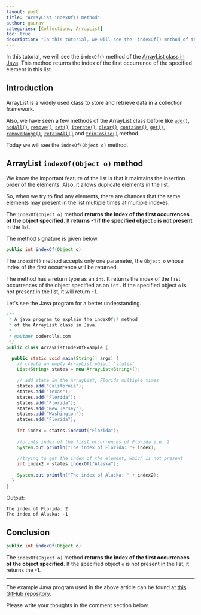 ```yaml
---  
layout: post  
title: "ArrayList indexOf() method"  
author: gaurav  
categories: [Collections, ArrayList]
toc: true  
description: "In this tutorial, we will see the  indexOf() method of the ArrayList class in Java."  
---
```

In this tutorial, we will see the `indexOf()` method of the  [ArrayList class in Java](https://coderolls.com/arraylist-in-java/). This method returns the index of the first occurrence of the specified element in this list.

## Introduction  
ArrayList is a widely used class to store and retrieve data in a collection framework.

Also, we have seen a few methods of the ArrayList class before like [`add()`](https://coderolls.com/add-element-in-arraylist/), [`addAll()`](http://https://coderolls.com/arraylist-addall-method-in-java/), [`remove()`](https://coderolls.com/remove-element-from-arraylist/), [`set()`](https://coderolls.com/change-element-in-arraylist/), [`iterate()`](https://coderolls.com/iterating-the-arraylist-in-java/), [`clear()`](https://coderolls.com/arraylist-clear-method-in-java/),  [`contains()`](https://coderolls.com/arraylist-contains-method), [`get()`](https://coderolls.com/arraylist-get-method), [`removeRange()`](https://coderolls.com/arraylist-removerange-method), [`retainAll()`](https://coderolls.com/arraylist-retainall-method) and [`trimToSize()`](https://coderolls.com/arraylist-trimtosize-method) method. 

Today we will see the `indexOf(Object o)` method.  
  

## ArrayList `indexOf(Object o)` method  

We know the important feature of the list is that it maintains the insertion order of the elements. Also, it allows duplicate elements in the list.

So, when we try to find any elements, there are chances that the same elements may present in the list multiple times at multiple indexes.

The `indexOf(Object o)` method **returns the index of the first occurrences of the object specified**. It **returns -1 if the specified object `o` is not present** in the list.

The method signature is given below.

```java
public int indexOf(Object o)
```
The `indexOf()` method accepts only one parameter, the `Object o` whose index of the first occurrence will be returned.

The method has a return type as an `int`. It returns the index of the first occurrences of the object specified as an `int` . If the specified object `o` is not present in the list, it will return -1.

Let's see the Java program for a better understanding.

```java
/**
 * A java program to explain the indexOf() method
 * of the ArrayList class in Java.
 * 
 * @author coderolls.com
 */
public class ArrayListIndexOfExample {

  public static void main(String[] args) {
    // create an empty ArrayList object 'states'
    List<String> states = new ArrayList<String>();
    
    // add state in the ArrayList, Florida multiple times
    states.add("California");
    states.add("Texas");
    states.add("Florida");
    states.add("Florida");
    states.add("New Jersey");
    states.add("Washington");
    states.add("Florida");
    
    int index = states.indexOf("Florida");
    
    //prints index of the first occurrences of Florida i.e. 2
    System.out.println("The index of Florida: "+ index);
    
    //trying to get the index of the element, which is not present
    int index2 = states.indexOf("Alaska");
    
    System.out.println("The index of Alaska: " + index2);
  }
}
```  

Output:  
```
The index of Florida: 2
The index of Alaska: -1
```

## Conclusion  

```java
public int indexOf(Object o)
```
The `indexOf(Object o)` method **returns the index of the first occurrences of the object specified**. If the specified object `o` is not present in the list, it returns the -1.

---

The example Java program used in the above article can be found at [this GitHub repository](https://github.com/coderolls/blogpost-coding-examples/tree/main/collections/arraylist/arraylist-indexof-method).  

Please write your thoughts in the comment section below.
